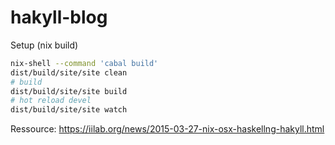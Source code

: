 # hakyll-blog

Setup (nix build)
```bash
nix-shell --command 'cabal build'
dist/build/site/site clean
# build
dist/build/site/site build
# hot reload devel
dist/build/site/site watch
```

Ressource: https://iilab.org/news/2015-03-27-nix-osx-haskellng-hakyll.html
